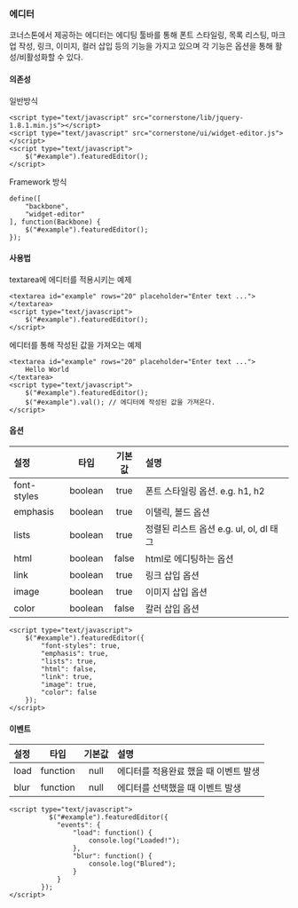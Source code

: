 <!--
layout: 'post'
section: 'Cornerstone Framework'
title: '에디터'
outline: '에디터'
date: '2012-11-16'
tagstr: 'widget'
order: '[4, 4, 4]'
thumbnail: '4.4.04.editor.png'
-->

### 에디터

코너스톤에서 제공하는 에디터는 에디팅 툴바를 통해 폰트 스타일링, 목록 리스팅, 마크업 작성, 링크, 이미지, 컬러 삽입 등의 기능을 가지고 있으며 각 기능은 옵션을 통해 활성/비활성화할 수 있다.

#### 의존성

일반방식
```
<script type="text/javascript" src="cornerstone/lib/jquery-1.8.1.min.js"></script>
<script type="text/javascript" src="cornerstone/ui/widget-editor.js"></script>
<script type="text/javascript">
	$("#example").featuredEditor();
</script>
```

Framework 방식
```
define([
	"backbone",
	"widget-editor"
], function(Backbone) {
	$("#example").featuredEditor();
});
```

#### 사용법
textarea에 에디터를 적용시키는 예제
``` cm
<textarea id="example" rows="20" placeholder="Enter text ..."></textarea>
<script type="text/javascript">
	$("#example").featuredEditor();
</script>
```

에디터를 통해 작성된 값을 가져오는 예제
``` cm
<textarea id="example" rows="20" placeholder="Enter text ...">
    Hello World
</textarea>
<script type="text/javascript">
	$("#example").featuredEditor();
	$("#example").val(); // 에디터에 작성된 값을 가져온다.
</script>
```

#### 옵션

설정 | 타입 | 기본값 | 설명
:-- | :-: | :-: | :--
font-styles | boolean | true |  폰트 스타일링 옵션. e.g. h1, h2
emphasis | boolean | true | 이탤릭, 볼드 옵션
lists | boolean | true | 정렬된 리스트 옵션 e.g. ul, ol, dl 태그
html | boolean | false |  html로 에디팅하는 옵션
link | boolean | true | 링크 삽입 옵션
image | boolean | true | 이미지 삽입 옵션
color | boolean | false | 칼러 삽입 옵션

```
<script type="text/javascript">
    $("#example").featuredEditor({
	    "font-styles": true,
	    "emphasis": true,
	    "lists": true,
	    "html": false,
	    "link": true,
	    "image": true,
	    "color": false
    });
</script>
```

#### 이벤트

설정 | 타입 | 기본값 | 설명
:-- | :-: | :-: | :--
load | function | null |  에디터를 적용완료 했을 때 이벤트 발생
blur | function | null | 에디터를 선택했을 때 이벤트 발생

```
<script type="text/javascript">
          $("#example").featuredEditor({
	        "events": {
		        "load": function() {
			        console.log("Loaded!");
		        },
		        "blur": function() {
			        console.log("Blured");
		        }
	        }
        });
</script>
```
